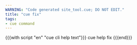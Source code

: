 ```yaml
---
WARNING: "Code generated site_tool.cue; DO NOT EDIT."
title: "cue fix"
tags:
- cue command
---
```


{{{with script "en" "cue cli help text"}}}
cue help fix
{{{end}}}

